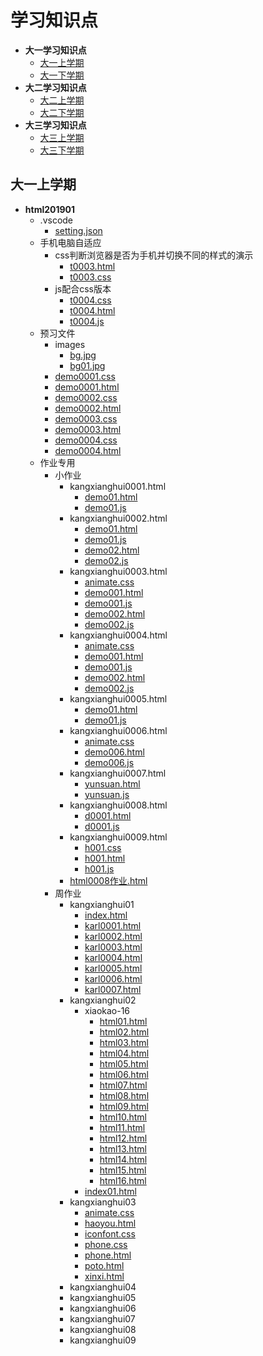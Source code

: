 # 学习知识点

  - **大一学习知识点**
    - [大一上学期](#大一上学期)
    - [大一下学期](#大一下学期)
  - **大二学习知识点**
    - [大二上学期](#大二上学期)
    - [大二下学期](#大二下学期)
  - **大三学习知识点**
    - [大三上学期](#大三上学期)
    - [大三下学期](#大三下学期)

<!-- ## 大一学习知识点

### 大一上学期

### 大一下学期

## 大二学习知识点

### 大二上学期

### 大二下学期

## 大三学习知识点

### 大三上学期

### 大三下学期 -->

## 大一上学期
- **html201901**
  -  .vscode
     - [setting.json](html201901/.vscode/settings.json)
  - 手机电脑自适应
    - css判断浏览器是否为手机并切换不同的样式的演示 
      - [t0003.html](html201901/手机电脑自适应/css判断浏览器是否为手机并切换不同的样式的演示/t0003.html)
      - [t0003.css](html201901/手机电脑自适应/js配合css版本/t0004.css)
    - js配合css版本
      - [t0004.css](html201901/手机电脑自适应/js配合css版本/t0004.css)
      - [t0004.html](html201901/手机电脑自适应/js配合css版本/t0004.html)
      - [t0004.js](html201901/手机电脑自适应/js配合css版本/t0004.js)
  - 预习文件
    - images
      - [bg.jpg](html201901/预习文件/css/images/bg.jpg)
      - [bg01.jpg](html201901/预习文件/css/images/bg01.jpg)
    - [demo0001.css](/html201901/预习文件/css/demo0001.css)
    - [demo0001.html](/html201901/预习文件/css/demo0001.html)
    - [demo0002.css](/html201901/预习文件/css/demo0002.css)
    - [demo0002.html](/html201901/预习文件/css/demo0002.html)
    - [demo0003.css](/html201901/预习文件/css/demo0003.css)
    - [demo0003.html](/html201901/预习文件/css/demo0003.html)
    - [demo0004.css](/html201901/预习文件/css/demo0004.css)
    - [demo0004.html](/html201901/预习文件/css/demo0004.html)
  - 作业专用
    - 小作业
      - kangxianghui0001.html
        - [demo01.html](html201901/作业专用/小作业/kangxianghui0001/demo01.html)
        - [demo01.js](html201901/作业专用/小作业/kangxianghui0001/demo01.js)
      - kangxianghui0002.html
        - [demo01.html](html201901/作业专用/小作业/kangxianghui0002/demo01.html)
        - [demo01.js](html201901/作业专用/小作业/kangxianghui0002/demo01.js) 
        - [demo02.html](html201901/作业专用/小作业/kangxianghui0002/demo02.html)
        - [demo02.js](html201901/作业专用/小作业/kangxianghui0002/demo02.js) 
      - kangxianghui0003.html
        - [animate.css](html201901/作业专用/小作业/kangxianghui0003/animate.css)
        - [demo001.html](html201901/作业专用/小作业/kangxianghui0003/demo001.html)
        - [demo001.js](html201901/作业专用/小作业/kangxianghui0003/demo001.js) 
        - [demo002.html](html201901/作业专用/小作业/kangxianghui0003/demo002.html)
        - [demo002.js](html201901/作业专用/小作业/kangxianghui0003/demo002.js)  
      - kangxianghui0004.html
        - [animate.css](html201901/作业专用/小作业/kangxianghui0004/animate.css)
        - [demo001.html](html201901/作业专用/小作业/kangxianghui0004/demo001.html)
        - [demo001.js](html201901/作业专用/小作业/kangxianghui0004/demo001.js) 
        - [demo002.html](html201901/作业专用/小作业/kangxianghui0004/demo002.html)
        - [demo002.js](html201901/作业专用/小作业/kangxianghui0004/demo002.js)  
      - kangxianghui0005.html
        - [demo01.html](html201901/作业专用/小作业/kangxianghui0005/demo01.html)
        - [demo01.js](html201901/作业专用/小作业/kangxianghui0005/demo01.js)  
      - kangxianghui0006.html
        - [animate.css](html201901/作业专用/小作业/kangxianghui0006/animate.css)
        - [demo006.html](html201901/作业专用/小作业/kangxianghui0006/demo06.html)
        - [demo006.js](html201901/作业专用/小作业/kangxianghui0006/demo06.js) 
      - kangxianghui0007.html
        - [yunsuan.html](html201901/作业专用/小作业/kangxianghui0007/yunsuan.html)
        - [yunsuan.js](html201901/作业专用/小作业/kangxianghui0007/yunsuan.js)
      - kangxianghui0008.html
        - [d0001.html](html201901/作业专用/小作业/kangxianghui0008/d0001.html)
        - [d0001.js](html201901/作业专用/小作业/kangxianghui0008/d0001.js) 
      - kangxianghui0009.html
        - [h001.css](html201901/作业专用/小作业/kangxianghui0009/h001.css)
        - [h001.html](html201901/作业专用/小作业/kangxianghui0009/h001.html)
        - [h001.js](html201901/作业专用/小作业/kangxianghui0009/h001.js)
      - [html0008作业.html](html201901/作业专用/小作业/html0008作业.html)
    - 周作业
      - kangxianghui01
        - [index.html](html201901/作业专用/周作业/kangxianghui01（jianjie）/index.html)
        - [karl0001.html](html201901/作业专用/周作业/kangxianghui01（jianjie）/karl0001.html)
        - [karl0002.html](html201901/作业专用/周作业/kangxianghui01（jianjie）/karl0002.html)
        - [karl0003.html](html201901/作业专用/周作业/kangxianghui01（jianjie）/karl0003.html)
        - [karl0004.html](html201901/作业专用/周作业/kangxianghui01（jianjie）/karl0004.html)
        - [karl0005.html](html201901/作业专用/周作业/kangxianghui01（jianjie）/karl0005.html)
        - [karl0006.html](html201901/作业专用/周作业/kangxianghui01（jianjie）/karl0006.html)
        - [karl0007.html](html201901/作业专用/周作业/kangxianghui01（jianjie）/karl0007.html)
      - kangxianghui02
        - xiaokao-16
          - [html01.html](html201901/作业专用/周作业/kangxianghui02/xiaokao-16/html01.html)
          - [html02.html](html201901/作业专用/周作业/kangxianghui02/xiaokao-16/html02.html)
          - [html03.html](html201901/作业专用/周作业/kangxianghui02/xiaokao-16/html03.html)
          - [html04.html](html201901/作业专用/周作业/kangxianghui02/xiaokao-16/html04.html)
          - [html05.html](html201901/作业专用/周作业/kangxianghui02/xiaokao-16/html05.html)
          - [html06.html](html201901/作业专用/周作业/kangxianghui02/xiaokao-16/html06.html)
          - [html07.html](html201901/作业专用/周作业/kangxianghui02/xiaokao-16/html07.html)
          - [html08.html](html201901/作业专用/周作业/kangxianghui02/xiaokao-16/html08.html)
          - [html09.html](html201901/作业专用/周作业/kangxianghui02/xiaokao-16/html09.html)
          - [html10.html](html201901/作业专用/周作业/kangxianghui02/xiaokao-16/html10.html)
          - [html11.html](html201901/作业专用/周作业/kangxianghui02/xiaokao-16/html11.html)
          - [html12.html](html201901/作业专用/周作业/kangxianghui02/xiaokao-16/html12.html)
          - [html13.html](html201901/作业专用/周作业/kangxianghui02/xiaokao-16/html12.html)
          - [html14.html](html201901/作业专用/周作业/kangxianghui02/xiaokao-16/html14.html)
          - [html15.html](html201901/作业专用/周作业/kangxianghui02/xiaokao-16/html15.html)
          - [html16.html](html201901/作业专用/周作业/kangxianghui02/xiaokao-16/html16.html) 
        - [index01.html](html201901/作业专用/周作业/kangxianghui02/index01.html) 
      - kangxianghui03
        - [animate.css](html201901/作业专用/周作业/kangxianghui03/animate.css)
        - [haoyou.html](html201901/作业专用/周作业/kangxianghui03/haoyou.html)
        - [iconfont.css](html201901/作业专用/周作业/kangxianghui03/iconfont.css)
        - [phone.css](html201901/作业专用/周作业/kangxianghui03/phone.css)
        - [phone.html](html201901/作业专用/周作业/kangxianghui03/phone.html)
        - [poto.html](html201901/作业专用/周作业/kangxianghui03/poto.html)
        - [xinxi.html](html201901/作业专用/周作业/kangxianghui03/xinxi.html)
      - kangxianghui04
      - kangxianghui05
      - kangxianghui06
      - kangxianghui07
      - kangxianghui08 
      - kangxianghui09